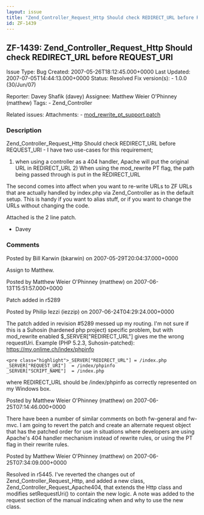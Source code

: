 ```yaml
---
layout: issue
title: "Zend_Controller_Request_Http Should check REDIRECT_URL before REQUEST_URI"
id: ZF-1439
---
```


ZF-1439: Zend\_Controller\_Request\_Http Should check REDIRECT\_URL before REQUEST\_URI
---------------------------------------------------------------------------------------

 Issue Type: Bug Created: 2007-05-26T18:12:45.000+0000 Last Updated: 2007-07-05T14:44:13.000+0000 Status: Resolved Fix version(s): - 1.0.0 (30/Jun/07)
 
 Reporter:  Davey Shafik (davey)  Assignee:  Matthew Weier O'Phinney (matthew)  Tags: - Zend\_Controller
 
 Related issues: 
 Attachments: - [mod\_rewrite\_pt\_support.patch](/issues/secure/attachment/10501/mod_rewrite_pt_support.patch)
 
### Description

Zend\_Controller\_Request\_Http Should check REDIRECT\_URL before REQUEST\_URI - I have two use-cases for this requirement;

1) when using a controller as a 404 handler, Apache will put the original URL in REDIRECT\_URL 2) When using the mod\_rewrite PT flag, the path being passed through is put in the REDIRECT\_URL

The second comes into affect when you want to re-write URLs to ZF URLs that are actually handled by index.php via Zend\_Controller as in the default setup. This is handy if you want to alias stuff, or if you want to change the URLs without changing the code.

Attached is the 2 line patch.

- Davey
 


 

### Comments

Posted by Bill Karwin (bkarwin) on 2007-05-29T20:04:37.000+0000

Assign to Matthew.

 

 

Posted by Matthew Weier O'Phinney (matthew) on 2007-06-13T15:51:57.000+0000

Patch added in r5289

 

 

Posted by Philip Iezzi (iezzip) on 2007-06-24T04:29:24.000+0000

The patch added in revision #5289 messed up my routing. I'm not sure if this is a Suhosin (hardened php project) specific problem, but with mod\_rewrite enabled $\_SERVER["REDIRECT\_URL"] gives me the wrong requestUri. Example (PHP 5.2.3, Suhosin-patched): <https://my.onlime.ch/index/phpinfo>

 
    <pre class="highlight">_SERVER["REDIRECT_URL"] = /index.php
    _SERVER["REQUEST_URI"]  = /index/phpinfo
    _SERVER["SCRIPT_NAME"]  = /index.php

where REDIRECT\_URL should be /index/phpinfo as correctly represented on my Windows box.

 

 

Posted by Matthew Weier O'Phinney (matthew) on 2007-06-25T07:14:46.000+0000

There have been a number of similar comments on both fw-general and fw-mvc. I am going to revert the patch and create an alternate request object that has the patched order for use in situations where developers are using Apache's 404 handler mechanism instead of rewrite rules, or using the PT flag in their rewrite rules.

 

 

Posted by Matthew Weier O'Phinney (matthew) on 2007-06-25T07:34:09.000+0000

Resolved in r5445. I've reverted the changes out of Zend\_Controller\_Request\_Http, and added a new class, Zend\_Controller\_Request\_Apache404, that extends the Http class and modifies setRequestUri() to contain the new logic. A note was added to the request section of the manual indicating when and why to use the new class.

 

 